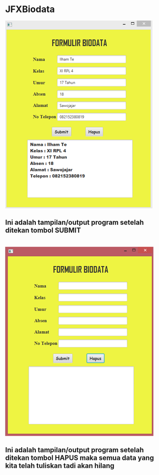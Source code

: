 # JFXBiodata

![alt text](src/formbiodata/1.PNG)
## Ini adalah tampilan/output program setelah ditekan tombol SUBMIT
#
#
![alt text](src/formbiodata/2.PNG)
## Ini adalah tampilan/output program setelah ditekan tombol HAPUS maka semua data yang kita telah tuliskan tadi akan hilang
